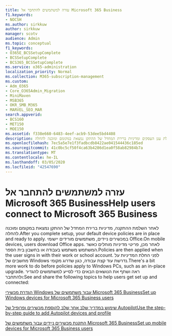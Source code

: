 ```yaml
---
title: עזרה למשתמשים להתחבר אל Microsoft 365 Business
f1.keywords:
- NOCSH
ms.author: sirkkuw
author: sirkkuw
manager: scotv
audience: Admin
ms.topic: conceptual
f1_keywords:
- O365E_BCSSetupComplete
- BCSSetupComplete
- BCS365_BCSSetupComplete
ms.service: o365-administration
localization_priority: Normal
ms.collection: M365-subscription-management
ms.custom:
- Adm_O365
- Core_O365Admin_Migration
- MiniMaven
- MSB365
- OKR_SMB_M365
- MARVEL_SEO_MAR
search.appverid:
- BCS160
- MET150
- MOE150
ms.assetid: f338e660-6483-4eef-acb9-53dee5bd4408
description: למד מה לצפות לאחר השלמת ההתקנה של חבילת ענן העסקים ומדיניות ברירת המחדל של ההתקן נמצאת במקומם ומוכנה להחלה.
ms.openlocfilehash: 7ec5a5e7e1f3fadbcdb8422ae041544436c185ed
ms.sourcegitcommit: 41c0bc5cf50f4ca63b4286d1ea0f58ab82984b7a
ms.translationtype: MT
ms.contentlocale: he-IL
ms.lasthandoff: 03/05/2020
ms.locfileid: "42547690"
---
```

# <a name="help-users-connect-to-microsoft-365-business"></a><span data-ttu-id="e9a7e-103">עזרה למשתמשים להתחבר אל Microsoft 365 Business</span><span class="sxs-lookup"><span data-stu-id="e9a7e-103">Help users connect to Microsoft 365 Business</span></span>

<span data-ttu-id="e9a7e-104">לאחר השלמת ההתקנה, מדיניות ברירת המחדל של ההתקן נמצאת במקומם ומוכנה להחלה.</span><span class="sxs-lookup"><span data-stu-id="e9a7e-104">After you complete setup, your default device policies are in place and ready to apply.</span></span> <span data-ttu-id="e9a7e-105">במכשירים ניידים, משתמשים מורידים יישומי Office.</span><span class="sxs-lookup"><span data-stu-id="e9a7e-105">On mobile devices, users download Office apps.</span></span> <span data-ttu-id="e9a7e-106">לאחר מכן, פריטי מדיניות מוחלים כאשר המשתמש משתמש בעבודה או בחשבון בית הספר.</span><span class="sxs-lookup"><span data-stu-id="e9a7e-106">Policies are then applied when the user signs in with their work or school account.</span></span> <span data-ttu-id="e9a7e-107">לפני החלת המדיניות על מחשבים של Windows נדרשת עוד קצת עבודה, כגון שדרוג מקומי.</span><span class="sxs-lookup"><span data-stu-id="e9a7e-107">There's a bit more work to do before policies apply to Windows PCs, such as an in-place upgrade.</span></span> <span data-ttu-id="e9a7e-108">ראה ושתף את הנושאים הבאים כדי לסייע למשתמשים להגדיר ולהתחבר:</span><span class="sxs-lookup"><span data-stu-id="e9a7e-108">See and share the following topics to help users get set up and connected:</span></span>
  
[<span data-ttu-id="e9a7e-109">הגדרת מכשירי Windows עבור משתמשים של Microsoft 365 Business</span><span class="sxs-lookup"><span data-stu-id="e9a7e-109">Set up Windows devices for Microsoft 365 Business users</span></span>](set-up-windows-devices.md)
  
[<span data-ttu-id="e9a7e-110">שימוש במדריך שלב אחר שלב להוספת מכשירים ופרופיל של Autopilot</span><span class="sxs-lookup"><span data-stu-id="e9a7e-110">Use the step-by-step guide to add Autopilot devices and profile</span></span>](add-autopilot-devices-and-profile.md)
  
[<span data-ttu-id="e9a7e-111">התקנת מכשירים ניידים עבור משתמשים של Microsoft 365 Business</span><span class="sxs-lookup"><span data-stu-id="e9a7e-111">Set up mobile devices for Microsoft 365 Business users</span></span>](set-up-mobile-devices.md)
  

